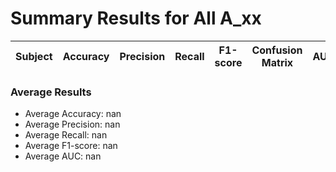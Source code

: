 # Summary Results for All A_xx

| Subject   | Accuracy   | Precision   | Recall   | F1-score   | Confusion Matrix   | AUC   |
|-----------|------------|-------------|----------|------------|--------------------|-------|

### Average Results
- Average Accuracy: nan
- Average Precision: nan
- Average Recall: nan
- Average F1-score: nan
- Average AUC: nan
